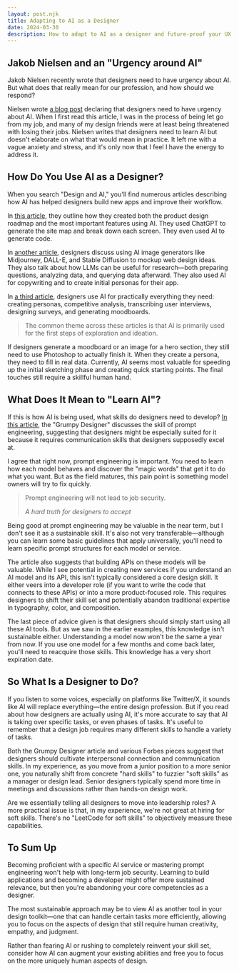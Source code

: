 ```yaml
---
layout: post.njk
title: Adapting to AI as a Designer
date: 2024-03-30
description: How to adapt to AI as a designer and future-proof your UX career
---
```


## Jakob Nielsen and an "Urgency around AI"

Jakob Nielsen recently wrote that designers need to have urgency about AI. But what does that really mean for our profession, and how should we respond?

Nielsen wrote [a blog post](https://jakobnielsenphd.substack.com/p/ux-needs-a-sense-of-urgency-about) declaring that designers need to have urgency about AI. When I first read this article, I was in the process of being let go from my job, and many of my design friends were at least being threatened with losing their jobs. Nielsen writes that designers need to learn AI but doesn't elaborate on what that would mean in practice. It left me with a vague anxiety and stress, and it's only now that I feel I have the energy to address it.

## How Do You Use AI as a Designer?

When you search "Design and AI," you'll find numerous articles describing how AI has helped designers build new apps and improve their workflow.

In [this article](https://uxplanet.org/how-i-use-chatgpt-as-a-ui-ux-designer-bcf22b3cb1c0), they outline how they created both the product design roadmap and the most important features using AI. They used ChatGPT to generate the site map and break down each screen. They even used AI to generate code.

In [another article](https://uxplanet.org/is-it-possible-to-create-an-entire-mobile-app-using-chatgpt-aa6000c357a8), designers discuss using AI image generators like Midjourney, DALL-E, and Stable Diffusion to mockup web design ideas. They also talk about how LLMs can be useful for research—both preparing questions, analyzing data, and querying data afterward. They also used AI for copywriting and to create initial personas for their app.

In [a third article](https://medium.com/@ladzies/combining-ai-and-design-a-step-by-step-guide-467672926f15), designers use AI for practically everything they need: creating personas, competitive analysis, transcribing user interviews, designing surveys, and generating moodboards.

> The common theme across these articles is that AI is primarily used for the first steps of exploration and ideation.

If designers generate a moodboard or an image for a hero section, they still need to use Photoshop to actually finish it. When they create a persona, they need to fill in real data. Currently, AI seems most valuable for speeding up the initial sketching phase and creating quick starting points. The final touches still require a skillful human hand.

## What Does It Mean to "Learn AI"?

If this is how AI is being used, what skills do designers need to develop? [In this article](https://speckyboy.com/grumpy-designer-ponders-what-it-means-to-learn-ai/), the "Grumpy Designer" discusses the skill of prompt engineering, suggesting that designers might be especially suited for it because it requires communication skills that designers supposedly excel at.

I agree that right now, prompt engineering is important. You need to learn how each model behaves and discover the "magic words" that get it to do what you want. But as the field matures, this pain point is something model owners will try to fix quickly.

> Prompt engineering will not lead to job security.
>
> _A hard truth for designers to accept_

Being good at prompt engineering may be valuable in the near term, but I don't see it as a sustainable skill. It's also not very transferable—although you can learn some basic guidelines that apply universally, you'll need to learn specific prompt structures for each model or service.

The article also suggests that building APIs on these models will be valuable. While I see potential in creating new services if you understand an AI model and its API, this isn't typically considered a core design skill. It either veers into a developer role (if you want to write the code that connects to these APIs) or into a more product-focused role. This requires designers to shift their skill set and potentially abandon traditional expertise in typography, color, and composition.

The last piece of advice given is that designers should simply start using all these AI tools. But as we saw in the earlier examples, this knowledge isn't sustainable either. Understanding a model now won't be the same a year from now. If you use one model for a few months and come back later, you'll need to reacquire those skills. This knowledge has a very short expiration date.

## So What Is a Designer to Do?

If you listen to some voices, especially on platforms like Twitter/X, it sounds like AI will replace everything—the entire design profession. But if you read about how designers are actually using AI, it's more accurate to say that AI is taking over specific tasks, or even phases of tasks. It's useful to remember that a design job requires many different skills to handle a variety of tasks.

Both the Grumpy Designer article and various Forbes pieces suggest that designers should cultivate interpersonal connection and communication skills. In my experience, as you move from a junior position to a more senior one, you naturally shift from concrete "hard skills" to fuzzier "soft skills" as a manager or design lead. Senior designers typically spend more time in meetings and discussions rather than hands-on design work.

Are we essentially telling all designers to move into leadership roles? A more practical issue is that, in my experience, we're not great at hiring for soft skills. There's no "LeetCode for soft skills" to objectively measure these capabilities.

## To Sum Up

Becoming proficient with a specific AI service or mastering prompt engineering won't help with long-term job security. Learning to build applications and becoming a developer might offer more sustained relevance, but then you're abandoning your core competencies as a designer.

The most sustainable approach may be to view AI as another tool in your design toolkit—one that can handle certain tasks more efficiently, allowing you to focus on the aspects of design that still require human creativity, empathy, and judgment.

Rather than fearing AI or rushing to completely reinvent your skill set, consider how AI can augment your existing abilities and free you to focus on the more uniquely human aspects of design.
